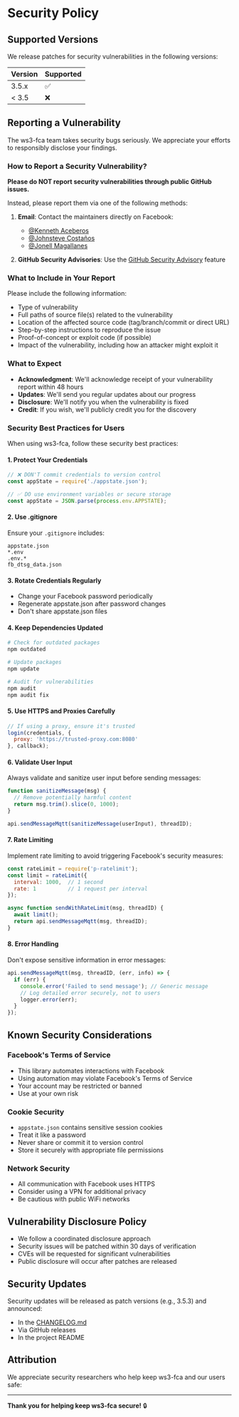 # Security Policy

## Supported Versions

We release patches for security vulnerabilities in the following versions:

| Version | Supported          |
| ------- | ------------------ |
| 3.5.x   | :white_check_mark: |
| < 3.5   | :x:                |

## Reporting a Vulnerability

The ws3-fca team takes security bugs seriously. We appreciate your efforts to responsibly disclose your findings.

### How to Report a Security Vulnerability?

**Please do NOT report security vulnerabilities through public GitHub issues.**

Instead, please report them via one of the following methods:

1. **Email**: Contact the maintainers directly on Facebook:
   - [@Kenneth Aceberos](https://www.facebook.com/Neth.Ace.7/)
   - [@Johnsteve Costaños](https://www.facebook.com/johnstevecostanos2025/)
   - [@Jonell Magallanes](https://www.facebook.com/ccprojectsjonell10/)

2. **GitHub Security Advisories**: Use the [GitHub Security Advisory](https://github.com/NethWs3Dev/ws3-fca/security/advisories) feature

### What to Include in Your Report

Please include the following information:

- Type of vulnerability
- Full paths of source file(s) related to the vulnerability
- Location of the affected source code (tag/branch/commit or direct URL)
- Step-by-step instructions to reproduce the issue
- Proof-of-concept or exploit code (if possible)
- Impact of the vulnerability, including how an attacker might exploit it

### What to Expect

- **Acknowledgment**: We'll acknowledge receipt of your vulnerability report within 48 hours
- **Updates**: We'll send you regular updates about our progress
- **Disclosure**: We'll notify you when the vulnerability is fixed
- **Credit**: If you wish, we'll publicly credit you for the discovery

### Security Best Practices for Users

When using ws3-fca, follow these security best practices:

#### 1. Protect Your Credentials

```javascript
// ❌ DON'T commit credentials to version control
const appState = require('./appstate.json');

// ✅ DO use environment variables or secure storage
const appState = JSON.parse(process.env.APPSTATE);
```

#### 2. Use .gitignore

Ensure your `.gitignore` includes:

```
appstate.json
*.env
.env.*
fb_dtsg_data.json
```

#### 3. Rotate Credentials Regularly

- Change your Facebook password periodically
- Regenerate appstate.json after password changes
- Don't share appstate.json files

#### 4. Keep Dependencies Updated

```bash
# Check for outdated packages
npm outdated

# Update packages
npm update

# Audit for vulnerabilities
npm audit
npm audit fix
```

#### 5. Use HTTPS and Proxies Carefully

```javascript
// If using a proxy, ensure it's trusted
login(credentials, {
  proxy: 'https://trusted-proxy.com:8080'
}, callback);
```

#### 6. Validate User Input

Always validate and sanitize user input before sending messages:

```javascript
function sanitizeMessage(msg) {
  // Remove potentially harmful content
  return msg.trim().slice(0, 1000);
}

api.sendMessageMqtt(sanitizeMessage(userInput), threadID);
```

#### 7. Rate Limiting

Implement rate limiting to avoid triggering Facebook's security measures:

```javascript
const rateLimit = require('p-ratelimit');
const limit = rateLimit({
  interval: 1000,  // 1 second
  rate: 1          // 1 request per interval
});

async function sendWithRateLimit(msg, threadID) {
  await limit();
  return api.sendMessageMqtt(msg, threadID);
}
```

#### 8. Error Handling

Don't expose sensitive information in error messages:

```javascript
api.sendMessageMqtt(msg, threadID, (err, info) => {
  if (err) {
    console.error('Failed to send message'); // Generic message
    // Log detailed error securely, not to users
    logger.error(err);
  }
});
```

## Known Security Considerations

### Facebook's Terms of Service

- This library automates interactions with Facebook
- Using automation may violate Facebook's Terms of Service
- Your account may be restricted or banned
- Use at your own risk

### Cookie Security

- `appstate.json` contains sensitive session cookies
- Treat it like a password
- Never share or commit it to version control
- Store it securely with appropriate file permissions

### Network Security

- All communication with Facebook uses HTTPS
- Consider using a VPN for additional privacy
- Be cautious with public WiFi networks

## Vulnerability Disclosure Policy

- We follow a coordinated disclosure approach
- Security issues will be patched within 30 days of verification
- CVEs will be requested for significant vulnerabilities
- Public disclosure will occur after patches are released

## Security Updates

Security updates will be released as patch versions (e.g., 3.5.3) and announced:

- In the [CHANGELOG.md](CHANGELOG.md)
- Via GitHub releases
- In the project README

## Attribution

We appreciate security researchers who help keep ws3-fca and our users safe:

<!-- Contributors who report security issues will be listed here -->

---

**Thank you for helping keep ws3-fca secure!** 🔒


